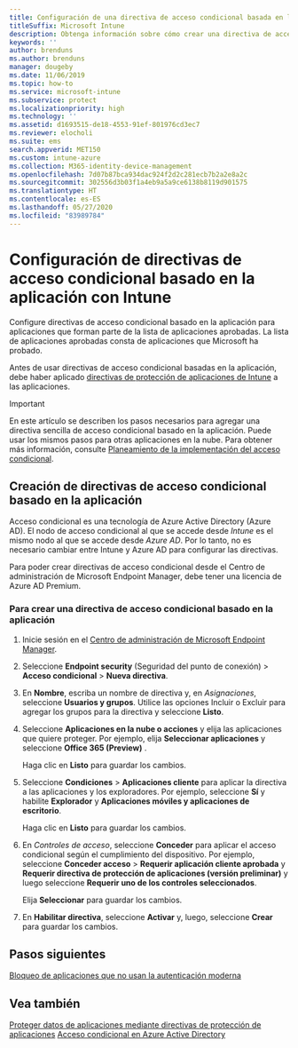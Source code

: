 ```yaml
---
title: Configuración de una directiva de acceso condicional basada en la aplicación con Intune
titleSuffix: Microsoft Intune
description: Obtenga información sobre cómo crear una directiva de acceso condicional basado en la aplicación con Intune.
keywords: ''
author: brenduns
ms.author: brenduns
manager: dougeby
ms.date: 11/06/2019
ms.topic: how-to
ms.service: microsoft-intune
ms.subservice: protect
ms.localizationpriority: high
ms.technology: ''
ms.assetid: d1693515-de18-4553-91ef-801976cd3ec7
ms.reviewer: elocholi
ms.suite: ems
search.appverid: MET150
ms.custom: intune-azure
ms.collection: M365-identity-device-management
ms.openlocfilehash: 7d07b87bca934dac924f2d2c281ecb7b2a2e8a2c
ms.sourcegitcommit: 302556d3b03f1a4eb9a5a9ce6138b8119d901575
ms.translationtype: HT
ms.contentlocale: es-ES
ms.lasthandoff: 05/27/2020
ms.locfileid: "83989784"
---
```

# <a name="set-up-app-based-conditional-access-policies-with-intune"></a>Configuración de directivas de acceso condicional basado en la aplicación con Intune

Configure directivas de acceso condicional basado en la aplicación para aplicaciones que forman parte de la lista de aplicaciones aprobadas. La lista de aplicaciones aprobadas consta de aplicaciones que Microsoft ha probado.

Antes de usar directivas de acceso condicional basadas en la aplicación, debe haber aplicado [directivas de protección de aplicaciones de Intune](../apps/app-protection-policies.md) a las aplicaciones.

> [!IMPORTANT]
> En este artículo se describen los pasos necesarios para agregar una directiva sencilla de acceso condicional basado en la aplicación. Puede usar los mismos pasos para otras aplicaciones en la nube. Para obtener más información, consulte [Planeamiento de la implementación del acceso condicional](https://docs.microsoft.com/azure/active-directory/conditional-access/plan-conditional-access).

## <a name="create-app-based-conditional-access-policies"></a>Creación de directivas de acceso condicional basado en la aplicación

Acceso condicional es una tecnología de Azure Active Directory (Azure AD). El nodo de acceso condicional al que se accede desde *Intune* es el mismo nodo al que se accede desde *Azure AD*. Por lo tanto, no es necesario cambiar entre Intune y Azure AD para configurar las directivas.

Para poder crear directivas de acceso condicional desde el Centro de administración de Microsoft Endpoint Manager, debe tener una licencia de Azure AD Premium.

### <a name="to-create-an-app-based-conditional-access-policy"></a>Para crear una directiva de acceso condicional basado en la aplicación

1. Inicie sesión en el [Centro de administración de Microsoft Endpoint Manager](https://go.microsoft.com/fwlink/?linkid=2109431).

2. Seleccione **Endpoint security** (Seguridad del punto de conexión)  > **Acceso condicional** > **Nueva directiva**.

3. En **Nombre**, escriba un nombre de directiva y, en *Asignaciones*, seleccione **Usuarios y grupos**. Utilice las opciones Incluir o Excluir para agregar los grupos para la directiva y seleccione **Listo**.

4. Seleccione **Aplicaciones en la nube o acciones** y elija las aplicaciones que quiere proteger. Por ejemplo, elija **Seleccionar aplicaciones** y seleccione **Office 365 (Preview)** .

   Haga clic en **Listo** para guardar los cambios.

5. Seleccione **Condiciones** > **Aplicaciones cliente** para aplicar la directiva a las aplicaciones y los exploradores. Por ejemplo, seleccione **Sí** y habilite **Explorador** y **Aplicaciones móviles y aplicaciones de escritorio**.

   Haga clic en **Listo** para guardar los cambios.

6. En *Controles de acceso*, seleccione **Conceder** para aplicar el acceso condicional según el cumplimiento del dispositivo. Por ejemplo, seleccione **Conceder acceso** > **Requerir aplicación cliente aprobada** y **Requerir directiva de protección de aplicaciones (versión preliminar)** y luego seleccione **Requerir uno de los controles seleccionados**.

   Elija **Seleccionar** para guardar los cambios.

7. En **Habilitar directiva**, seleccione **Activar** y, luego, seleccione **Crear** para guardar los cambios.





## <a name="next-steps"></a>Pasos siguientes
[Bloqueo de aplicaciones que no usan la autenticación moderna](app-modern-authentication-block.md)

## <a name="see-also"></a>Vea también

[Proteger datos de aplicaciones mediante directivas de protección de aplicaciones](../apps/app-protection-policies.md)
[Acceso condicional en Azure Active Directory](https://docs.microsoft.com/azure/active-directory/active-directory-conditional-access)
